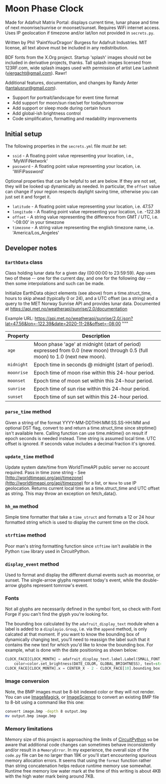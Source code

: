 # Moon Phase Clock

Made for Adafruit Matrix Portal: displays current time, lunar phase and time of next moonrise/sunrise
or moonset/sunset. Requires WiFi internet access. Uses IP geolocation if timezone and/or lat/lon not
provided in `secrets.py`.

Written by Phil 'PaintYourDragon' Burgess for Adafruit Industries.
MIT license, all text above must be included in any redistribution.

BDF fonts from the X.Org project. Startup 'splash' images should not be
included in derivative projects, thanks. Tall splash images licensed from
123RF.com, wide splash images used with permission of artist Lew Lashmit
(viergacht@gmail.com). Rawr!

Additional features, documentation, and changes by Randy Anter (tantalusrur@gmail.com).

* Support for portrait/landscape for event time format
* Add support for moon/sun rise/set for today/tomorrow
* Add support or sleep mode during certain hours
* Add global-ish brightness control
* Code simplification, formatting and readability improvements

## Initial setup

The following properties in the `secrets.yml` file _must be_ set:

* `ssid` - A floating point value representing your location, i.e., 'MyWiFiNetwork'
* `password` - A floating point value representing your location, i.e. 'WiFiPassword'

Optional properties that can be helpful to set are below. If they are not set, they will be
looked up dynamically as needed. In particular, the `offset` value can change if your region
respects daylight saving time, otherwise you can just set it and forget it.

* `latitude` - A floating point value representing your location, i.e. 47.57
* `longitude` - A floating point value representing your location, i.e. -122.38
* `offset` - A string value representing the difference from GMT / UTC, i.e. '-08:00' in your timezone
* `timezone` - A string value representing the english timezone name, i.e. 'America/Los_Angeles'

## Developer notes

### `EarthData` class

Class holding lunar data for a given day (00:00:00 to 23:59:59). App uses two of these -- one for the
current day, and one for the following day -- then some interpolations and such can be made.

Initialize EarthData object elements (see above) from a time.struct_time, hours to skip ahead (typically
0 or 24), and a UTC offset (as a string) and a query to the MET Norway Sunrise API and provides lunar data.
Documented at https://api.met.no/weatherapi/sunrise/2.0/documentation

Example URL:
https://api.met.no/weatherapi/sunrise/2.0/.json?lat=47.56&lon=-122.39&date=2020-11-28&offset=-08:00
"""

| Property | Description |
| ---- | ---- |
| `age` | Moon phase 'age' at midnight (start of period) expressed from 0.0 (new moon) through 0.5 (full moon) to 1.0 (next new moon).
| `midnight` | Epoch time in seconds @ midnight (start of period).
| `moonrise` | Epoch time of moon rise within this 24-hour period.
| `moonset` | Epoch time of moon set within this 24-hour period.
| `sunrise` | Epoch time of sun rise within this 24-hour period.
| `sunset` | Epoch time of sun set within this 24-hour period.

### `parse_time` method

Given a string of the format YYYY-MM-DDTHH:MM:SS.SS-HH:MM and optional DST flag, convert to and return a time.struct_time since
strptime() isn't available here. Calling function can use time.mktime() on result if epoch seconds is needed instead. Time string
is assumed local time. UTC offset is ignored. If seconds value includes a decimal fraction it's ignored.

### `update_time` method

Update system date/time from WorldTimeAPI public server no account required. Pass in time zone string - See
[http://worldtimeapi.org/api/timezone](http://worldtimeapi.org/api/timezone) for a list, or `None` to use IP geolocation. Returns
current local time as a time.struct_time and UTC offset as string. This may throw an exception on fetch_data().

### `hh_mm` method

Simple time formatter that take a `time_struct` and formats a 12 or 24 hour formatted string which is used to  display the current
time on the clock.

### `strftime` method

Poor man's string formatting function since `stftime` isn't available in the Python `time` library used in CircuitPython.

### `display_event` method

Used to format and display the different diurnal events such as moonrise, or sunset. The single-arrow glyphs represent today's
event, while the double-arrow glyphs represent tomrrow's event.

### Fonts

Not all glyphs are necessarily defined in the symbol font, so check with Font Forge if you can't find the glyph you're looking for.

The bounding box calculated by the `adafruit_display_text` module when a label is added to a `displayio.Group`, i.e. via the `append`
method, is only calcated at that moment. If you want to know the bounding box of dynamically changing text, you'll need to reassign
the label such that it contains the new text for which you'd like to know the bounding box. For example, what is done with the date
positioning as shown below:

```py
CLOCK_FACE[CLOCK_MONTH] = adafruit_display_text.label.Label(SMALL_FONT,
    color=color.set_brightness(DATE_COLOR, GLOBAL_BRIGHTNESS), text=str(NOW.tm_mon), y=TIME_Y + 10)
CLOCK_FACE[CLOCK_MONTH].x = CENTER_X - 2 - CLOCK_FACE[10].bounding_box[2]
```

### Image conversion

Note, the BMP images must be 8-bit indexed color or they will not render. You can use
[ImageMagick](https://imagemagick.org/index.php), or
[ImageScience](https://github.com/seattlerb/image_science) to convert an existing BMP file to
8-bit using a command like this one:

```sh
convert image.bmp -depth 8 output.bmp
mv output.bmp image.bmp
```

### Memory limitations

Memory size of this project is approaching the limits of
[CircuitPython](https://learn.adafruit.com/welcome-to-circuitpython?view=all#what-is-a-memoryerror-3020684-8)
so be aware that additional code changes can sometimes behave inconsistently and/or result in a `MemoryError`. In my experience,
the overall size of the `code.py` file can be no larger than 19K or you'll start encountering spurious memory allocation errors.
It seems that using the `format` function rather than string concatenation helps reduce runtime memory use somewhat. Runtime free
memory low water mark at the time of this writing is about 4KB with the high water mark being around 7KB.
